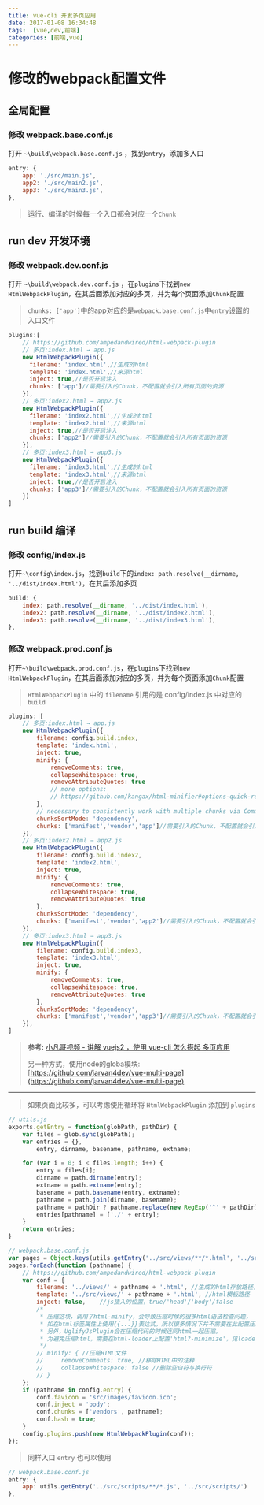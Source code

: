 ```yaml
---
title: vue-cli 开发多页应用
date: 2017-01-08 16:34:48
tags:  [vue,dev,前端]
categories: [前端,vue]
---
```


# 修改的webpack配置文件

## 全局配置
### 修改 webpack.base.conf.js
打开 `~\build\webpack.base.conf.js` ，找到`entry`，添加多入口
```js
entry: {
    app: './src/main.js',
    app2: './src/main2.js',
    app3: './src/main3.js',
},
```
> 运行、编译的时候每一个入口都会对应一个`Chunk`

## run dev 开发环境 
### 修改 webpack.dev.conf.js
打开 `~\build\webpack.dev.conf.js` ，在`plugins`下找到`new HtmlWebpackPlugin`，在其后面添加对应的多页，并为每个页面添加`Chunk`配置
> `chunks: ['app']`中的app对应的是`webpack.base.conf.js`中`entry`设置的入口文件

```js
plugins:[
    // https://github.com/ampedandwired/html-webpack-plugin
    // 多页:index.html → app.js
    new HtmlWebpackPlugin({
      filename: 'index.html',//生成的html
      template: 'index.html',//来源html
      inject: true,//是否开启注入
      chunks: ['app']//需要引入的Chunk，不配置就会引入所有页面的资源
    }),
    // 多页:index2.html → app2.js
    new HtmlWebpackPlugin({
      filename: 'index2.html',//生成的html
      template: 'index2.html',//来源html
      inject: true,//是否开启注入
      chunks: ['app2']//需要引入的Chunk，不配置就会引入所有页面的资源
    }),
    // 多页:index3.html → app3.js
    new HtmlWebpackPlugin({
      filename: 'index3.html',//生成的html
      template: 'index3.html',//来源html
      inject: true,//是否开启注入
      chunks: ['app3']//需要引入的Chunk，不配置就会引入所有页面的资源
    })
]
```

## run build 编译
### 修改 config/index.js
打开`~\config\index.js`，找到`build`下的`index: path.resolve(__dirname, '../dist/index.html')`，在其后添加多页
```js
build: {
    index: path.resolve(__dirname, '../dist/index.html'),
    index2: path.resolve(__dirname, '../dist/index2.html'),
    index3: path.resolve(__dirname, '../dist/index3.html'),
},
```

### 修改 webpack.prod.conf.js
打开`~\build\webpack.prod.conf.js`，在`plugins`下找到`new HtmlWebpackPlugin`，在其后面添加对应的多页，并为每个页面添加`Chunk`配置
> `HtmlWebpackPlugin` 中的 `filename` 引用的是 config/index.js 中对应的 `build`

```js
plugins: [
    // 多页:index.html → app.js
    new HtmlWebpackPlugin({
        filename: config.build.index,
        template: 'index.html',
        inject: true,
        minify: {
            removeComments: true,
            collapseWhitespace: true,
            removeAttributeQuotes: true
            // more options:
            // https://github.com/kangax/html-minifier#options-quick-reference
        },
        // necessary to consistently work with multiple chunks via CommonsChunkPlugin
        chunksSortMode: 'dependency',
        chunks: ['manifest','vendor','app']//需要引入的Chunk，不配置就会引入所有页面的资源
    }),
    // 多页:index2.html → app2.js
    new HtmlWebpackPlugin({
        filename: config.build.index2,
        template: 'index2.html',
        inject: true,
        minify: {
            removeComments: true,
            collapseWhitespace: true,
            removeAttributeQuotes: true
        },
        chunksSortMode: 'dependency',
        chunks: ['manifest','vendor','app2']//需要引入的Chunk，不配置就会引入所有页面的资源
    }),
    // 多页:index3.html → app3.js
    new HtmlWebpackPlugin({
        filename: config.build.index3,
        template: 'index3.html',
        inject: true,
        minify: {
            removeComments: true,
            collapseWhitespace: true,
            removeAttributeQuotes: true
        },
        chunksSortMode: 'dependency',
        chunks: ['manifest','vendor','app3']//需要引入的Chunk，不配置就会引入所有页面的资源
    }),
]
```


> **参考:**
> [小凡哥视频 - 讲解 vuejs2 ，使用 vue-cli 怎么搭起 多页应用](https://github.com/bhnddowinf/vuejs2-learn)
>
> 另一种方式，使用node的globa模块:
> [https://github.com/jarvan4dev/vue-multi-page](https://github.com/jarvan4dev/vue-multi-page)

***

> 如果页面比较多，可以考虑使用循环将 `HtmlWebpackPlugin` 添加到 `plugins`

```javascript
// utils.js
exports.getEntry = function(globPath, pathDir) {
    var files = glob.sync(globPath);
    var entries = {},
        entry, dirname, basename, pathname, extname;

    for (var i = 0; i < files.length; i++) {
        entry = files[i];
        dirname = path.dirname(entry);
        extname = path.extname(entry);
        basename = path.basename(entry, extname);
        pathname = path.join(dirname, basename);
        pathname = pathDir ? pathname.replace(new RegExp('^' + pathDir), '') : pathname;
        entries[pathname] = ['./' + entry];
    }
    return entries;
}
```

```javascript
// webpack.base.conf.js
var pages = Object.keys(utils.getEntry('../src/views/**/*.html', '../src/views/'));
pages.forEach(function (pathname) {
    // https://github.com/ampedandwired/html-webpack-plugin
    var conf = {
        filename: '../views/' + pathname + '.html', //生成的html存放路径，相对于path
        template: '../src/views/' + pathname + '.html', //html模板路径
        inject: false,    //js插入的位置，true/'head'/'body'/false
        /*
         * 压缩这块，调用了html-minify，会导致压缩时候的很多html语法检查问题，
         * 如在html标签属性上使用{{...}}表达式，所以很多情况下并不需要在此配置压缩项，
         * 另外，UglifyJsPlugin会在压缩代码的时候连同html一起压缩。
         * 为避免压缩html，需要在html-loader上配置'html?-minimize'，见loaders中html-loader的配置。
         */
        // minify: { //压缩HTML文件
        //     removeComments: true, //移除HTML中的注释
        //     collapseWhitespace: false //删除空白符与换行符
        // }
    };
    if (pathname in config.entry) {
        conf.favicon = 'src/images/favicon.ico';
        conf.inject = 'body';
        conf.chunks = ['vendors', pathname];
        conf.hash = true;
    }
    config.plugins.push(new HtmlWebpackPlugin(conf));
});
```

> 同样入口 `entry` 也可以使用

```javascript
// webpack.base.conf.js
entry: {
    app: utils.getEntry('../src/scripts/**/*.js', '../src/scripts/')
},
```